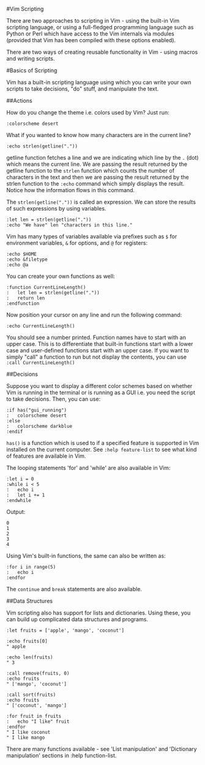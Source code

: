 #Vim Scripting

There are two approaches to scripting in Vim - using the built-in Vim 
scripting language, or using a full-fledged programming language such as Python or Perl which have access to the 
Vim internals via modules (provided that Vim has been compiled with these options enabled).

There are two ways of creating reusable functionality in Vim - using 
macros and writing scripts.

#Basics of Scripting

Vim has a built-in scripting language using which you can write your own 
scripts to take
decisions, "do" stuff, and manipulate the text.

##Actions

How do you change the theme i.e. colors used by Vim? Just run:

```
:colorscheme desert
```

What if you wanted to know how many characters are in the current line?

```
:echo strlen(getline("."))
```

getline function fetches a line and we are indicating which line by
the `.` (dot) which means the current line. We are passing the result returned by the getline
function to the `strlen` function which counts the number of characters in the text and then
we are passing the result returned by the strlen function to the 
`:echo` command which simply displays the result. Notice how the information flows in this command.

The `strlen(getline("."))` is called an expression. We can store the results of such expressions by using variables.

```
:let len = strlen(getline("."))
:echo "We have" len "characters in this line."
```

Vim has many types of variables available via prefixes such as `$` for environment variables, `&` for options, and `@` for registers:

```
:echo $HOME
:echo &filetype
:echo @a
```

You can create your own functions as well:

```
:function CurrentLineLength()
:	let len = strlen(getline("."))
:	return len
:endfunction
```

Now position your cursor on any line and run the following command:

```
:echo CurrentLineLength()
```

You should see a number printed. Function names have to start with an
upper case. This is to differentiate that built-in
functions start with a lower case and user-defined functions start with an upper case. If you want to simply "call" a function to run but not display the contents, you can use `:call CurrentLineLength()`

##Decisions

Suppose you want to display a different color schemes based on whether Vim is running in
the terminal or is running as a GUI i.e. you need the script to take decisions. Then, you can use:

```
:if has("gui_running")
:	colorscheme desert
:else
:	colorscheme darkblue
:endif
```

`has()` is a function which is used to if a specified feature is supported in Vim installed on the current computer. See `:help feature-list` to see what kind of features are available in Vim.

The looping statements 'for' and 'while' are also available in Vim:

```
:let i = 0
:while i < 5
:	echo i
:	let i += 1
:endwhile
```

Output:

```
0
1
2
3
4
```
Using Vim's built-in functions, the same can also be written as:
```
:for i in range(5)
:	echo i
:endfor
```

The `continue` and `break` statements are also available.

##Data Structures

Vim scripting also has support for lists and dictionaries. Using 
these, you can build up complicated data structures and programs.

```
:let fruits = ['apple', 'mango', 'coconut']

:echo fruits[0]
" apple

:echo len(fruits)
" 3

:call remove(fruits, 0)
:echo fruits
" ['mango', 'coconut']

:call sort(fruits)
:echo fruits
" ['coconut', 'mango']

:for fruit in fruits
:	echo "I like" fruit
:endfor
" I like coconut
" I like mango
```

There are many functions available - see 'List manipulation' and 
'Dictionary manipulation' sections in :help function-list.


